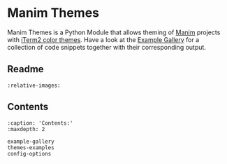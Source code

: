 # Manim Themes

Manim Themes is a Python Module that allows theming of [Manim](https://www.manim.community) projects with [iTerm2 color themes](https://iterm2colorschemes.com).
Have a look at the [Example Gallery](example-gallery.md) for a collection of code snippets together with their corresponding output.



## Readme

```{include} ../../README.md
:relative-images:
```

## Contents
```{toctree}
:caption: 'Contents:'
:maxdepth: 2

example-gallery
themes-examples
config-options
```
